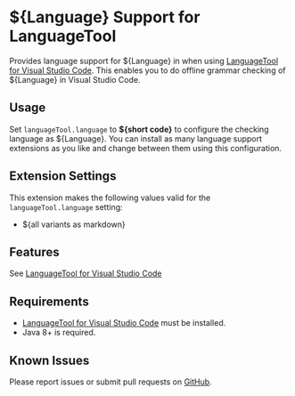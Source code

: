 # ${Language} Support for LanguageTool

Provides language support for ${Language} in when using [LanguageTool for Visual Studio Code](https://marketplace.visualstudio.com/items?itemName=adamvoss.vscode-languagetool).  This enables you to do offline grammar checking of ${Language} in Visual Studio Code.

## Usage
Set `languageTool.language` to **${short code}** to configure the checking language as ${Language}.  You can install as many language support extensions as you like and change between them using this configuration.

## Extension Settings

This extension makes the following values valid for the `languageTool.language` setting:

* ${all variants as markdown}

## Features
See [LanguageTool for Visual Studio Code](https://marketplace.visualstudio.com/items?itemName=adamvoss.vscode-languagetool)

## Requirements
* [LanguageTool for Visual Studio Code](https://marketplace.visualstudio.com/items?itemName=adamvoss.vscode-languagetool) must be installed.
* Java 8+ is required.

## Known Issues
Please report issues or submit pull requests on [GitHub](https://github.com/adamvoss/vscode-languagetool).
